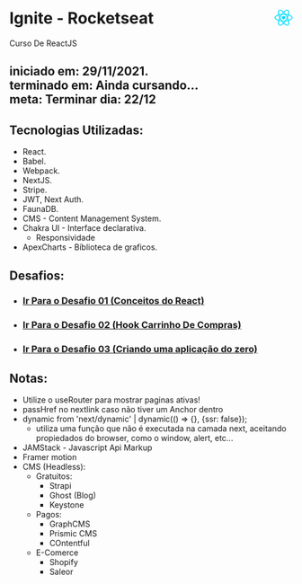 # Ignite - Rocketseat <img src="./pictures/react.png" width="32px" style="float: right;">
 Curso De ReactJS

 

 iniciado em: 29/11/2021. <br/>
 terminado em: Ainda cursando... <br/>
 meta: Terminar dia: 22/12
---

## Tecnologias Utilizadas:

* React.
* Babel.
* Webpack.
* NextJS.
* Stripe.
* JWT, Next Auth.
* FaunaDB.
* CMS - Content Management System.
* Chakra UI - Interface declarativa.
  * Responsividade
* ApexCharts - Bíblioteca de graficos.

## Desafios:

* <h3><a href="https://github.com/Ignite-Desafios/Conceitos-React">Ir Para o Desafio 01 <strong>(Conceitos do React)</strong></a></h3>

* <h3><a href="https://github.com/Ignite-Desafios/Hook-Carrinho-De-Compras" target="_blank">Ir Para o Desafio 02 <strong>(Hook Carrinho De Compras)</strong></a></h3>

* <h3><a href="https://github.com/Ignite-Desafios/Zero-Project" target="_blank">Ir Para o Desafio 03 <strong>(Criando uma aplicação do zero)</strong></a></h3>

## Notas:

* Utilize o useRouter para mostrar paginas ativas!
* passHref no nextlink caso não tiver um Anchor dentro
* dynamic from 'next/dynamic' | dynamic(() => {}, {ssr: false}); 
  * utiliza uma função que não é executada na camada next, aceitando propiedados do browser, como o window, alert, etc...
* JAMStack - Javascript Api Markup 
* Framer motion
* CMS (Headless):
  * Gratuitos:
    * Strapi
    * Ghost (Blog)
    * Keystone
  * Pagos:
    * GraphCMS
    * Prismic CMS
    * COntentful
  * E-Comerce
    * Shopify
    * Saleor